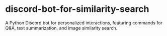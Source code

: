 # discord-bot-for-similarity-search
A Python Discord bot for personalized interactions, featuring commands for Q&amp;A, text summarization, and image similarity search.
